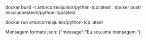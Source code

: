 docker build -t arturcorreiajunior/python-tcp:latest .
docker push misolucoestech/python-tcp:latest 

docker run arturcorreiajunior/python-tcp:latest

Mensagem formato json: {"message":"Eu sou uma mensagem."}